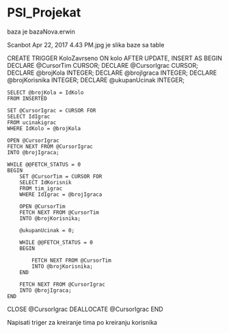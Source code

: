 # PSI_Projekat
baza je bazaNova.erwin


Scanbot Apr 22, 2017 4.43 PM.jpg je slika baze sa table


CREATE TRIGGER KoloZavrseno
ON kolo
AFTER UPDATE, INSERT
AS
BEGIN
	DECLARE @CursorTim CURSOR;
    DECLARE @CursorIgrac CURSOR;
    DECLARE @brojKola INTEGER;
    DECLARE @brojIgraca INTEGER;
    DECLARE @brojKorisnika INTEGER;
    DECLARE @ukupanUcinak INTEGER;
    
    SELECT @brojKola = IdKolo
    FROM INSERTED
    
    SET @CursorIgrac = CURSOR FOR
    SELECT IdIgrac
    FROM ucinakigrac    
    WHERE IdKolo = @brojKola
    
    OPEN @CursorIgrac
    FETCH NEXT FROM @CursorIgrac
    INTO @brojIgraca;
    
    WHILE @@FETCH_STATUS = 0
    BEGIN
    	SET @CursorTim = CURSOR FOR
    	SELECT IdKorisnik
    	FROM tim_igrac
    	WHERE IdIgrac = @brojIgraca
    
    	OPEN @CursorTim
    	FETCH NEXT FROM @CursorTim
    	INTO @brojKorisnika;
        
        @ukupanUcinak = 0;
        
    	WHILE @@FETCH_STATUS = 0
   		BEGIN
    		
			FETCH NEXT FROM @CursorTim
    		INTO @brojKorisnika;
        END
    
        FETCH NEXT FROM @CursorIgrac
    	INTO @brojIgraca;
    END
   
   CLOSE @CursorIgrac
   DEALLOCATE @CursorIgrac
END

Napisati triger za kreiranje tima po kreiranju korisnika
